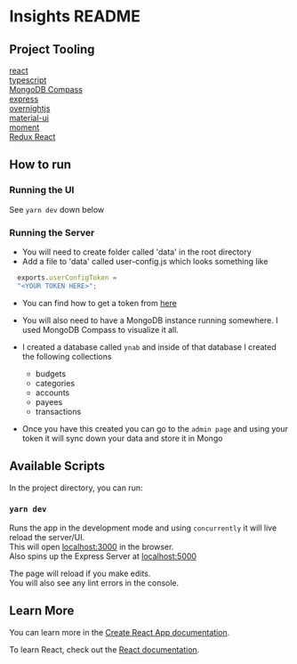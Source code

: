 # Insights README

## Project Tooling

[react](https://reactjs.org/)<br>
[typescript](https://www.typescriptlang.org/)<br>
[MongoDB Compass](https://www.mongodb.com/download-center#compass)<br>
[express](https://expressjs.com/)<br>
[overnightjs](https://www.npmjs.com/package/@overnightjs/core)<br>
[material-ui](https://material-ui.com/)<br>
[moment](https://momentjs.com/)<br>
[Redux React](https://redux.js.org/basics/usage-with-react)<br>

## How to run

### Running the UI

See `yarn dev` down below

### Running the Server

- You will need to create folder called 'data' in the root directory
- Add a file to 'data' called user-config.js which looks something like

```js
  exports.userConfigToken =
  "<YOUR TOKEN HERE>";
```

- You can find how to get a token from [here](https://api.youneedabudget.com/#getting-started)

- You will also need to have a MongoDB instance running somewhere. I used MongoDB Compass to visualize it all.
- I created a database called `ynab` and inside of that database I created the following collections
  - budgets
  - categories
  - accounts
  - payees
  - transactions
- Once you have this created you can go to the `admin page` and using your token it will sync down your data and store it in Mongo

## Available Scripts

In the project directory, you can run:

### `yarn dev`

Runs the app in the development mode and using `concurrently` it will live reload the server/UI.<br>
This will open [localhost:3000](http://localhost:3000) in the browser.<br>
Also spins up the Express Server at [localhost:5000](http://localhost:5000)<br>

The page will reload if you make edits.<br>
You will also see any lint errors in the console.

## Learn More

You can learn more in the [Create React App documentation](https://facebook.github.io/create-react-app/docs/getting-started).

To learn React, check out the [React documentation](https://reactjs.org/).
